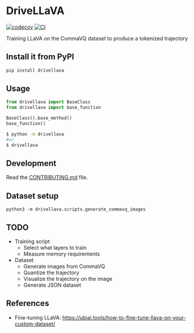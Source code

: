 # DriveLLaVA

[![codecov](https://codecov.io/gh/AdityaNG/DriveLLaVA/branch/main/graph/badge.svg?token=DriveLLaVA_token_here)](https://codecov.io/gh/AdityaNG/DriveLLaVA)
[![CI](https://github.com/AdityaNG/DriveLLaVA/actions/workflows/main.yml/badge.svg)](https://github.com/AdityaNG/DriveLLaVA/actions/workflows/main.yml)

Training LLaVA on the CommaVQ dataset to produce a tokenized trajectory

## Install it from PyPI

```bash
pip install drivellava
```

## Usage

```py
from drivellava import BaseClass
from drivellava import base_function

BaseClass().base_method()
base_function()
```

```bash
$ python -m drivellava
#or
$ drivellava
```

## Development

Read the [CONTRIBUTING.md](CONTRIBUTING.md) file.

## Dataset setup

```python3
python3 -m drivellava.scripts.generate_commavq_images
```

## TODO

- Training script
  - Select what layers to train
  - Measure memory requirements
- Dataset
  - Generate images from CommaVQ
  - Quantize the trajectory
  - Visualize the trajectory on the image
  - Generate JSON dataset

## References

- Fine-tuning LLaVA: https://ubiai.tools/how-to-fine-tune-llava-on-your-custom-dataset/